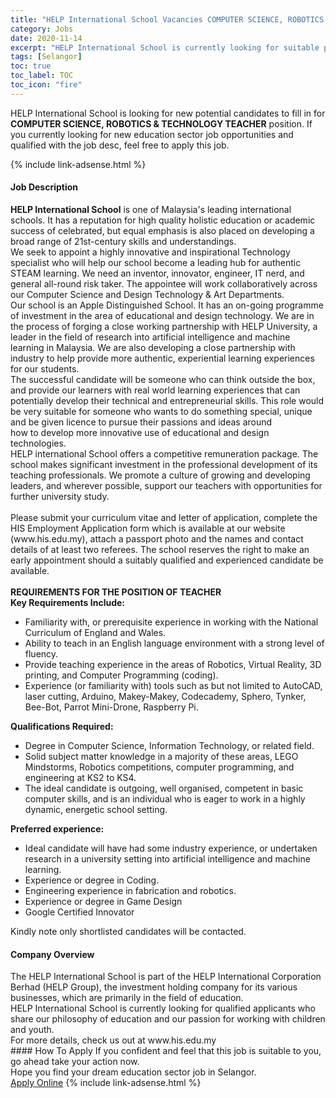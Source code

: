 ```yaml
---
title: "HELP International School Vacancies COMPUTER SCIENCE, ROBOTICS & TECHNOLOGY TEACHER" 
category: Jobs 
date: 2020-11-14 
excerpt: "HELP International School is currently looking for suitable person to fill in the COMPUTER SCIENCE, ROBOTICS & TECHNOLOGY TEACHER which positioned at Selangor" 
tags: [Selangor] 
toc: true 
toc_label: TOC 
toc_icon: "fire" 
--- 
```


<p>HELP International School is looking for new potential candidates to fill in for <b>COMPUTER SCIENCE, ROBOTICS & TECHNOLOGY TEACHER</b> position. If you currently looking for new education sector job opportunities and qualified with the job desc, feel free to apply this job.
</p>{% include link-adsense.html %} 
 <div><div><div><h4>Job Description</h4></div></div><div><div><span><div><div><strong>HELP International School</strong> is one of Malaysia's leading international schools. It has a reputation for high quality holistic education or academic success of celebrated, but equal emphasis is also placed on developing a broad range of 21st-century skills and understandings.</div><div>We seek to appoint a highly innovative and inspirational Technology specialist who will help our school become a leading hub for authentic STEAM learning. We need an inventor, innovator, engineer, IT nerd, and general all-round risk taker. The appointee will work collaboratively across our Computer Science and Design Technology &amp; Art Departments.</div><div>Our school is an Apple Distinguished School. It has an on-going programme of investment in the area of educational and design technology. We are in the process of forging a close working partnership with HELP University, a leader in the field of research into artificial intelligence and machine learning in Malaysia. We are also developing a close partnership with industry to help provide more authentic, experiential learning experiences for our students.</div><div>The successful candidate will be someone who can think outside the box, and provide our learners with real world learning experiences that can potentially develop their technical and entrepreneurial skills. This role would be very suitable for someone who wants to do something special, unique and be given licence to pursue their passions and ideas around<br>how to develop more innovative use of educational and design technologies.</div><div>HELP international School offers a competitive remuneration package. The school makes significant investment in the professional development of its teaching professionals. We promote a culture of growing and developing leaders, and wherever possible, support our teachers with opportunities for further university study.<div><br>Please submit your curriculum vitae and letter of application, complete the HIS Employment Application form which is available at our website (www.his.edu.my), attach a passport photo and the names and contact details of at least two referees. The school reserves the right to make an early appointment should a suitably qualified and experienced candidate be available.</div><br><strong>REQUIREMENTS FOR THE POSITION OF TEACHER</strong><div><strong>Key Requirements Include:&#160;</strong></div><ul><li>Familiarity with, or prerequisite experience in working with the National Curriculum of England and Wales.</li><li>Ability to teach in an English language environment with a strong level of fluency.</li><li>Provide teaching experience in the areas of Robotics, Virtual Reality, 3D printing, and Computer Programming (coding).</li><li>Experience (or familiarity with) tools such as but not limited to AutoCAD, laser cutting, Arduino, Makey-Makey, Codecademy, Sphero, Tynker, Bee-Bot, Parrot Mini-Drone, Raspberry Pi.</li></ul><div><strong>Qualifications Required:</strong><ul><li>Degree in Computer Science, Information Technology, or related field.</li><li>Solid subject matter knowledge in a majority of these areas, LEGO Mindstorms, Robotics competitions, computer programming, and engineering at KS2 to KS4.</li><li>The ideal candidate is outgoing, well organised, competent in basic computer skills, and is an individual who is eager to work in a highly dynamic, energetic school setting.</li></ul><div><strong>Preferred experience:</strong></div><ul><li>Ideal candidate will have had some industry experience, or undertaken research in a university setting into artificial intelligence and machine learning.</li><li>Experience or degree in Coding.</li><li>Engineering experience in fabrication and robotics.</li><li>Experience or degree in Game Design</li><li>Google Certified Innovator</li></ul><div>Kindly note only shortlisted candidates will be contacted.</div></div></div></div></span></div></div></div> 
<div><div><div><h4>Company Overview</h4></div></div><div><div><span><div><div>
	The HELP International School is part of the HELP International Corporation Berhad (HELP Group), the investment holding company for its various businesses, which are primarily in the field of education.</div>
<div>
	HELP International School is currently looking for qualified applicants who share our philosophy of education and our passion for working with children and youth.</div>
<div>
	For more details, check us out at www.his.edu.my</div></div></span></div></div></div> 
#### How To Apply 
If you confident and feel that this job is suitable to you, go ahead take your action now. <br/> 
Hope you find your dream education sector job in Selangor. <br/> 
<a href="https://www.jobstreet.com.my/en/job/computer-science-robotics-technology-teacher-4423668?jobId=jobstreet-my-job-4423668&sectionRank=22&token=0~a860236b-49d1-4ca9-a1db-d0882cd813c5&fr=SRP%20View%20In%20New%20Ta" class="btn btn--info" target="_blank" rel="nofollow noopenner">Apply Online</a> 
{% include link-adsense.html %} 